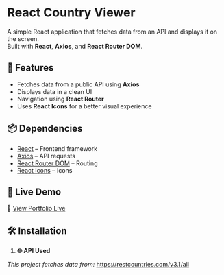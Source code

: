 # React Country Viewer

A simple React application that fetches data from an API and displays it on the screen.  
Built with **React**, **Axios**, and **React Router DOM**.

## 🚀 Features
- Fetches data from a public API using **Axios**
- Displays data in a clean UI
- Navigation using **React Router**
- Uses **React Icons** for a better visual experience

## 📦 Dependencies
- [React](https://reactjs.org/) – Frontend framework
- [Axios](https://axios-http.com/) – API requests
- [React Router DOM](https://reactrouter.com/) – Routing
- [React Icons](https://react-icons.github.io/react-icons/) – Icons

## 🚀 Live Demo
🔗 [View Portfolio Live](https://worldatlas-tour-and-travel.netlify.app)

## 🛠️ Installation

1. **🌐 API Used**

*This project fetches data from:*
https://restcountries.com/v3.1/all
